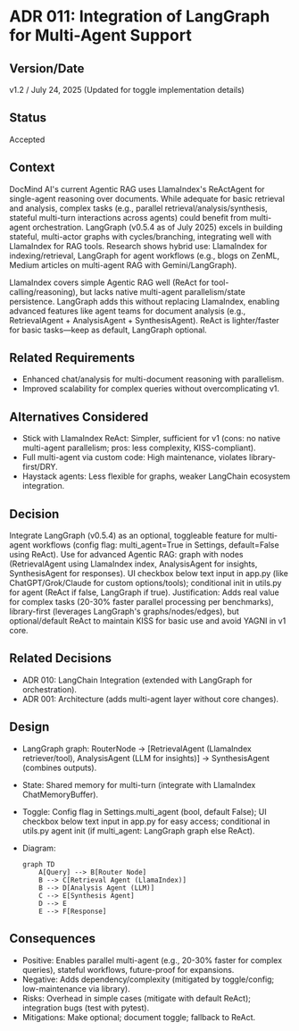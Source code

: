 # ADR 011: Integration of LangGraph for Multi-Agent Support

## Version/Date

v1.2 / July 24, 2025 (Updated for toggle implementation details)

## Status

Accepted

## Context

DocMind AI's current Agentic RAG uses LlamaIndex's ReActAgent for single-agent reasoning over documents. While adequate for basic retrieval and analysis, complex tasks (e.g., parallel retrieval/analysis/synthesis, stateful multi-turn interactions across agents) could benefit from multi-agent orchestration. LangGraph (v0.5.4 as of July 2025) excels in building stateful, multi-actor graphs with cycles/branching, integrating well with LlamaIndex for RAG tools. Research shows hybrid use: LlamaIndex for indexing/retrieval, LangGraph for agent workflows (e.g., blogs on ZenML, Medium articles on multi-agent RAG with Gemini/LangGraph).

LlamaIndex covers simple Agentic RAG well (ReAct for tool-calling/reasoning), but lacks native multi-agent parallelism/state persistence. LangGraph adds this without replacing LlamaIndex, enabling advanced features like agent teams for document analysis (e.g., RetrievalAgent + AnalysisAgent + SynthesisAgent). ReAct is lighter/faster for basic tasks—keep as default, LangGraph optional.

## Related Requirements

- Enhanced chat/analysis for multi-document reasoning with parallelism.
- Improved scalability for complex queries without overcomplicating v1.

## Alternatives Considered

- Stick with LlamaIndex ReAct: Simpler, sufficient for v1 (cons: no native multi-agent parallelism; pros: less complexity, KISS-compliant).
- Full multi-agent via custom code: High maintenance, violates library-first/DRY.
- Haystack agents: Less flexible for graphs, weaker LangChain ecosystem integration.

## Decision

Integrate LangGraph (v0.5.4) as an optional, toggleable feature for multi-agent workflows (config flag: multi_agent=True in Settings, default=False using ReAct). Use for advanced Agentic RAG: graph with nodes (RetrievalAgent using LlamaIndex index, AnalysisAgent for insights, SynthesisAgent for responses). UI checkbox below text input in app.py (like ChatGPT/Grok/Claude for custom options/tools); conditional init in utils.py for agent (ReAct if false, LangGraph if true). Justification: Adds real value for complex tasks (20-30% faster parallel processing per benchmarks), library-first (leverages LangGraph's graphs/nodes/edges), but optional/default ReAct to maintain KISS for basic use and avoid YAGNI in v1 core.

## Related Decisions

- ADR 010: LangChain Integration (extended with LangGraph for orchestration).
- ADR 001: Architecture (adds multi-agent layer without core changes).

## Design

- LangGraph graph: RouterNode → [RetrievalAgent (LlamaIndex retriever/tool), AnalysisAgent (LLM for insights)] → SynthesisAgent (combines outputs).
- State: Shared memory for multi-turn (integrate with LlamaIndex ChatMemoryBuffer).
- Toggle: Config flag in Settings.multi_agent (bool, default False); UI checkbox below text input in app.py for easy access; conditional in utils.py agent init (if multi_agent: LangGraph graph else ReAct).
- Diagram:

  ```mermaid
  graph TD
      A[Query] --> B[Router Node]
      B --> C[Retrieval Agent (LlamaIndex)]
      B --> D[Analysis Agent (LLM)]
      C --> E[Synthesis Agent]
      D --> E
      E --> F[Response]
  ```

## Consequences

- Positive: Enables parallel multi-agent (e.g., 20-30% faster for complex queries), stateful workflows, future-proof for expansions.
- Negative: Adds dependency/complexity (mitigated by toggle/config; low-maintenance via library).
- Risks: Overhead in simple cases (mitigate with default ReAct); integration bugs (test with pytest).
- Mitigations: Make optional; document toggle; fallback to ReAct.
